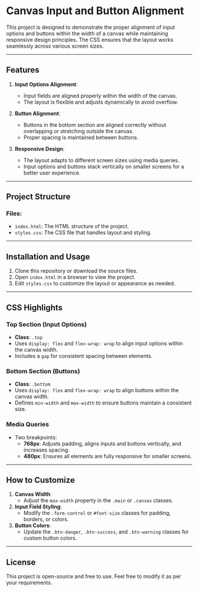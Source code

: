 # Canvas Input and Button Alignment

This project is designed to demonstrate the proper alignment of input options and buttons within the width of a canvas while maintaining responsive design principles. The CSS ensures that the layout works seamlessly across various screen sizes.

---

## Features

1. **Input Options Alignment**:
   - Input fields are aligned properly within the width of the canvas.
   - The layout is flexible and adjusts dynamically to avoid overflow.

2. **Button Alignment**:
   - Buttons in the bottom section are aligned correctly without overlapping or stretching outside the canvas.
   - Proper spacing is maintained between buttons.

3. **Responsive Design**:
   - The layout adapts to different screen sizes using media queries.
   - Input options and buttons stack vertically on smaller screens for a better user experience.

---

## Project Structure

### Files:
- `index.html`: The HTML structure of the project.
- `styles.css`: The CSS file that handles layout and styling.

---

## Installation and Usage

1. Clone this repository or download the source files.
2. Open `index.html` in a browser to view the project.
3. Edit `styles.css` to customize the layout or appearance as needed.

---

## CSS Highlights

### Top Section (Input Options)
- **Class**: `.top`
- Uses `display: flex` and `flex-wrap: wrap` to align input options within the canvas width.
- Includes a `gap` for consistent spacing between elements.

### Bottom Section (Buttons)
- **Class**: `.bottom`
- Uses `display: flex` and `flex-wrap: wrap` to align buttons within the canvas width.
- Defines `min-width` and `max-width` to ensure buttons maintain a consistent size.

### Media Queries
- Two breakpoints:
  - **768px**: Adjusts padding, aligns inputs and buttons vertically, and increases spacing.
  - **480px**: Ensures all elements are fully responsive for smaller screens.

---

## How to Customize

1. **Canvas Width**:
   - Adjust the `max-width` property in the `.main` or `.canvas` classes.
2. **Input Field Styling**:
   - Modify the `.form-control` or `#font-size` classes for padding, borders, or colors.
3. **Button Colors**:
   - Update the `.btn-danger`, `.btn-success`, and `.btn-warning` classes for custom button colors.

---

## License

This project is open-source and free to use. Feel free to modify it as per your requirements.
